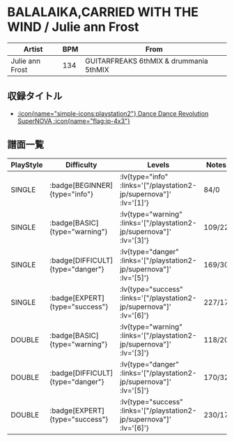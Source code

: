 # BALALAIKA,CARRIED WITH THE WIND / Julie ann Frost

|Artist|BPM|From|
|------|---|----|
|Julie ann Frost|134|GUITARFREAKS 6thMIX & drummania 5thMIX|

## 収録タイトル

- [ :icon{name="simple-icons:playstation2"} Dance Dance Revolution SuperNOVA :icon{name="flag:jp-4x3"} ](/playstation2-jp/supernova)

## 譜面一覧

|PlayStyle|Difficulty|Levels|Notes|Movie|
|---------|----------|------|-----|-----|
|SINGLE| :badge[BEGINNER]{type="info"} | :lv{type="info" :links='["/playstation2-jp/supernova"]' :lv='[1]'} |84/0||
|SINGLE| :badge[BASIC]{type="warning"} | :lv{type="warning" :links='["/playstation2-jp/supernova"]' :lv='[3]'} |109/22||
|SINGLE| :badge[DIFFICULT]{type="danger"} | :lv{type="danger" :links='["/playstation2-jp/supernova"]' :lv='[5]'} |169/30||
|SINGLE| :badge[EXPERT]{type="success"} | :lv{type="success" :links='["/playstation2-jp/supernova"]' :lv='[6]'} |227/17||
|DOUBLE| :badge[BASIC]{type="warning"} | :lv{type="warning" :links='["/playstation2-jp/supernova"]' :lv='[3]'} |118/20||
|DOUBLE| :badge[DIFFICULT]{type="danger"} | :lv{type="danger" :links='["/playstation2-jp/supernova"]' :lv='[5]'} |170/32||
|DOUBLE| :badge[EXPERT]{type="success"} | :lv{type="success" :links='["/playstation2-jp/supernova"]' :lv='[6]'} |230/17||
